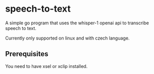 # speech-to-text

A simple go program that uses the whisper-1 openai api to transcribe speech to text.

Currently only supported on linux and with czech language.

## Prerequisites

You need to have xsel or xclip installed.


